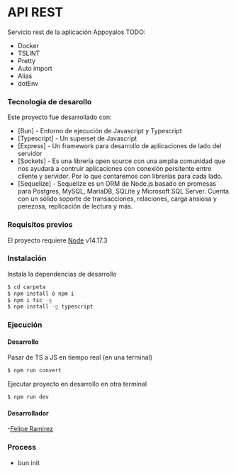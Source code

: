 # API REST

Servicio rest de la aplicación Appoyalos
TODO:

- Docker
- TSLINT
- Pretty
- Auto import
- Alias
- dotEnv

### Tecnología de desarollo

Este proyecto fue desarrollado con:

- [Bun] - Entorno de ejecución de Javascript y Typescript
- [Typescript] - Un superset de Javascript
- [Express] - Un framework para desarrollo de aplicaciones de lado del servidor
- [Sockets] - Es una librería open source con una amplia comunidad que nos ayudará a contruir aplicaciones con conexión persitente entre cliente y servidor. Por lo que contaremos con librerías para cada lado.
- [Sequelize] - Sequelize es un ORM de Node.js basado en promesas para Postgres, MySQL, MariaDB, SQLite y Microsoft SQL Server. Cuenta con un sólido soporte de transacciones, relaciones, carga ansiosa y perezosa, replicación de lectura y más.

### Requisitos previos

El proyecto requiere [Node](https://nodejs.org/) v14.17.3

### Instalación

Instala la dependencias de desarrollo

```sh
$ cd carpeta
$ npm install ó npm i
$ npm i tsc -g
$ npm install -g typescript

```

### Ejecución

#### Desarrollo

Pasar de TS a JS en tiempo real (en una terminal)

```sh
$ npm run convert
```

Ejecutar proyecto en desarrollo en otra terminal

```sh
$ npm run dev
```

#### Desarrollador

-[Felipe Ramirez](https://mrinternauta.com)

### Process

- bun init

